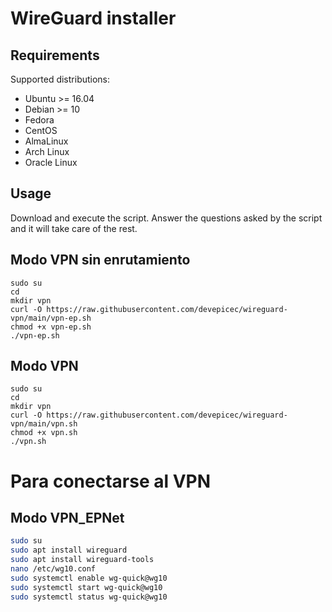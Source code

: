 # WireGuard installer

## Requirements

Supported distributions:

- Ubuntu >= 16.04
- Debian >= 10
- Fedora
- CentOS
- AlmaLinux
- Arch Linux
- Oracle Linux

## Usage

Download and execute the script. Answer the questions asked by the script and it will take care of the rest.


## Modo VPN sin enrutamiento
```shell
sudo su
cd
mkdir vpn
curl -O https://raw.githubusercontent.com/devepicec/wireguard-vpn/main/vpn-ep.sh
chmod +x vpn-ep.sh
./vpn-ep.sh
```

## Modo VPN
```shell
sudo su
cd
mkdir vpn
curl -O https://raw.githubusercontent.com/devepicec/wireguard-vpn/main/vpn.sh
chmod +x vpn.sh
./vpn.sh
```


# Para conectarse al VPN

## Modo VPN_EPNet
```bash
sudo su
sudo apt install wireguard
sudo apt install wireguard-tools
nano /etc/wg10.conf
sudo systemctl enable wg-quick@wg10
sudo systemctl start wg-quick@wg10
sudo systemctl status wg-quick@wg10
```
